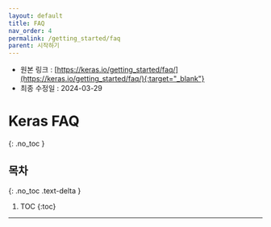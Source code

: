 ```yaml
---
layout: default
title: FAQ
nav_order: 4
permalink: /getting_started/faq
parent: 시작하기
---
```


* 원본 링크 : [https://keras.io/getting_started/faq/](https://keras.io/getting_started/faq/){:target="_blank"}
* 최종 수정일 : 2024-03-29

# Keras FAQ
{: .no_toc }

## 목차
{: .no_toc .text-delta }

1. TOC
{:toc}

---